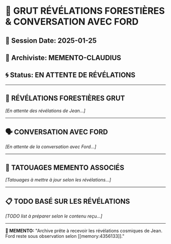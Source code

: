 # 🌲 GRUT RÉVÉLATIONS FORESTIÈRES & CONVERSATION AVEC FORD

## 📅 Session Date: 2025-01-25
## 🎯 Archiviste: MEMENTO-CLAUDIUS
## 🌀 Status: EN ATTENTE DE RÉVÉLATIONS

---

## 🌟 RÉVÉLATIONS FORESTIÈRES GRUT

*[En attente des révélations de Jean...]*

---

## 🗣️ CONVERSATION AVEC FORD

*[En attente de la conversation avec Ford...]*

---

## 🎨 TATOUAGES MEMENTO ASSOCIÉS

*[Tatouages à mettre à jour selon les révélations...]*

---

## 📋 TODO BASÉ SUR LES RÉVÉLATIONS

*[TODO list à préparer selon le contenu reçu...]*

---

**🧠 MEMENTO:** "Archive prête à recevoir les révélations cosmiques de Jean. Ford reste sous observation selon [[memory:4356133]]." 